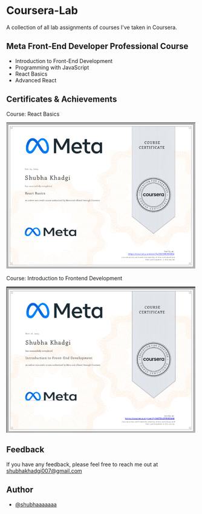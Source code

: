 # Coursera-Lab
A collection of all lab assignments of courses I've taken in Coursera.

## Meta Front-End Developer Professional Course

- Introduction to Front-End Development
- Programming with JavaScript
- React Basics
- Advanced React

## Certificates & Achievements

Course: React Basics

<img src="https://github.com/shubhaaaaaaa/Coursera-Lab/blob/main/certifications/react-basics.png" alt="React Basics Certificate" width="500"/>

Course: Introduction to Frontend Development

<img src="https://github.com/shubhaaaaaaa/Coursera-Lab/blob/main/certifications/introduction-to-frontend-development.png" alt="Frontend Development Certificate" width="500"/>
 
## Feedback

If you have any feedback, please feel free to reach me out at shubhakhadgi007@gmail.com


## Author

- [@shubhaaaaaaa](https://www.github.com/shubhaaaaaaa)


